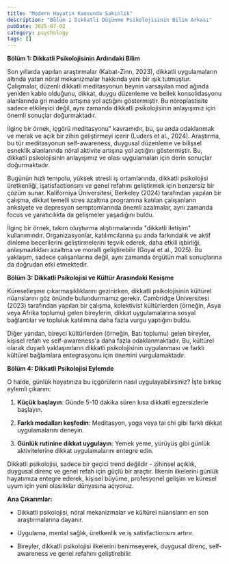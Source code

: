 ```yaml
---
title: "Modern Hayatın Kaosunda Sakinlik"
description: "Bölüm 1 Dikkatli Düşünme Psikolojisinin Bilim Arkası"
pubDate: 2025-07-02
category: psychology
tags: []
---
```


**Bölüm 1: Dikkatli Psikolojisinin Ardındaki Bilim**

Son yıllarda yapılan araştırmalar (Kabat-Zinn, 2023), dikkatli uygulamaların altında yatan nöral mekanizmalar hakkında yeni bir ışık tutmuştur. Çalışmalar, düzenli dikkatli meditasyonun beynin varsayılan mod ağında yeniden kablo olduğunu, dikkat, duygu düzenleme ve bellek konsolidasyonu alanlarında gri madde artışına yol açtığını göstermiştir. Bu nöroplastisite sadece etkileyici değil, aynı zamanda dikkatli psikolojisinin anlayışımız için önemli sonuçlar doğurmaktadır.

İlginç bir örnek, içgörü meditasyonu" kavramıdır, bu, şu anda odaklanmak ve merak ve açık bir zihin geliştirmeyi içerir (Luders et al., 2024). Araştırma, bu tür meditasyonun self-awareness, duygusal düzenleme ve bilişsel esneklik alanlarında nöral aktivite artışına yol açtığını göstermiştir. Bu, dikkatli psikolojisinin anlayışımız ve olası uygulamaları için derin sonuçlar doğurmaktadır.

Bugünün hızlı tempolu, yüksek stresli iş ortamlarında, dikkatli psikolojisi üretkenliği, işatisfactionsını ve genel refahını geliştirmek için benzersiz bir çözüm sunar. Kaliforniya Üniversitesi, Berkeley (2024) tarafından yapılan bir çalışma, dikkat temelli stres azaltma programına katılan çalışanların anksiyete ve depresyon semptomlarında önemli azalmalar, aynı zamanda focus ve yaratıcılıkta da gelişmeler yaşadığını buldu.

İlginç bir örnek, takım oluşturma alıştırmalarında "dikkatli iletişim" kullanımındır. Organizasyonlar, katılımcılarına şu anda farkındalık ve aktif dinleme becerilerini geliştirmelerini teşvik ederek, daha etkili işbirliği, anlaşmazlıkları azaltma ve moralli geliştirebilir (Goyal et al., 2025). Bu yaklaşım, sadece çalışanlarına değil, aynı zamanda örgütün mali sonuçlarına da doğrudan etki etmektedir.

**Bölüm 3: Dikkatli Psikolojisi ve Kültür Arasındaki Kesişme**

Küreselleşme çıkarmaşıklıklarını gezinirken, dikkatli psikolojisinin kültürel nüanslarını göz önünde bulundurmamız gerekir. Cambridge Üniversitesi (2023) tarafından yapılan bir çalışma, kolektivist kültürlerden (örneğin, Asya veya Afrika toplumu) gelen bireylerin, dikkat uygulamalarına sosyal bağlantılar ve topluluk katılımına daha fazla vurgu yaptığını buldu.

Diğer yandan, bireyci kültürlerden (örneğin, Batı toplumu) gelen bireyler, kişisel refah ve self-awareness'a daha fazla odaklanmaktadır. Bu, kültürel olarak duyarlı yaklaşımların dikkatli psikolojisinin uygulanması ve farklı kültürel bağlamlara entegrasyonu için önemini vurgulamaktadır.

**Bölüm 4: Dikkatli Psikolojisi Eylemde**

O halde, günlük hayatınıza bu içgörülerin nasıl uygulayabilirsiniz? İşte birkaç eylemli çıkarım:

1. **Küçük başlayın**: Günde 5-10 dakika süren kısa dikkatli egzersizlerle başlayın.

2. **Farklı modalları keşfedin**: Meditasyon, yoga veya tai chi gibi farklı dikkat uygulamalarını deneyin.

3. **Günlük rutinine dikkat uygulayın**: Yemek yeme, yürüyüş gibi günlük aktivitelerine dikkat uygulamalarını entegre edin.

Dikkatli psikolojisi, sadece bir geçici trend değildir - zihinsel açıklık, duygusal direnç ve genel refah için güçlü bir araçtır. İlkenin ilkelerini günlük hayatımıza entegre ederek, kişisel büyüme, profesyonel gelişim ve küresel uyum için yeni olasılıklar dünyasına açıyoruz.

**Ana Çıkarımlar:**

* Dikkatli psikolojisi, nöral mekanizmalar ve kültürel nüansların en son araştırmalarına dayanır.

* Uygulama, mental sağlık, üretkenlik ve iş satisfactionsını artırır.

* Bireyler, dikkatli psikolojisi ilkelerini benimseyerek, duygusal direnç, self-awareness ve genel refahını geliştirebilir.